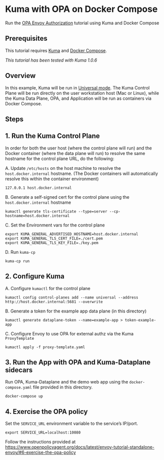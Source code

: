 # Kuma with OPA on Docker Compose

Run the [OPA Envoy Authorization](https://www.openpolicyagent.org/docs/latest/envoy-introduction/) tutorial using Kuma and Docker Compose

## Prerequisites

This tutorial requires [Kuma](https://kuma.io/install/1.0.6/) and [Docker Compose](https://docs.docker.com/compose/install/).

_This tutorial has been tested with Kuma 1.0.6_

## Overview

In this example, Kuma will be run in [Universal mode](https://kuma.io/docs/1.0.6/documentation/overview/#universal-mode). The Kuma Control Plane will be run directly on the user workstation host (Mac or Linux), while the Kuma Data Plane, OPA, and Application will be run as containers via Docker Compose.

## Steps

## 1. Run the Kuma Control Plane

In order for both the user host (where the control plane will run) and the Docker container (where the data plane will run) to resolve the same hostname for the control plane URL, do the following:

A. Update `/etc/hosts` on the host machine to resolve the `host.docker.internal` hostname.  (The Docker containers will automatically resolve this within the container environment)
```
127.0.0.1 host.docker.internal
```

B. Generate a self-signed cert for the control plane using the `host.docker.internal` hostname
```
kumactl generate tls-certificate --type=server --cp-hostname=host.docker.internal
```

C. Set the Environment vars for the control plane
```
export KUMA_GENERAL_ADVERTISED_HOSTNAME=host.docker.internal 
export KUMA_GENERAL_TLS_CERT_FILE=./cert.pem
export KUMA_GENERAL_TLS_KEY_FILE=./key.pem
```

D. Run `kuma-cp`
```
kuma-cp run
```

## 2. Configure Kuma

A. Configure `kumactl` for the control plane
```
kumactl config control-planes add --name universal --address http://host.docker.internal:5681 --overwrite
```

B. Generate a token for the example app data plane (in this directory)
```
kumactl generate dataplane-token --name=example-app > token-example-app
```

C. Configure Envoy to use OPA for external authz via the Kuma `ProxyTemplate`
```
kumactl apply -f proxy-template.yaml
```

## 3. Run the App with OPA and Kuma-Dataplane sidecars

Run OPA, Kuma-Dataplane and the demo web app using the `docker-compose.yaml` file provided in this directory.

```
docker-compose up
```

## 4. Exercise the OPA policy

Set the `SERVICE_URL` environment variable to the service’s IP/port.

```
export SERVICE_URL=localhost:10080
```

Follow the instructions provided at https://www.openpolicyagent.org/docs/latest/envoy-tutorial-standalone-envoy/#6-exercise-the-opa-policy
